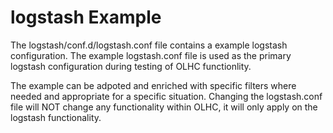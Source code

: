 # logstash Example
The logstash/conf.d/logstash.conf file contains a example logstash configuration. The example logstash.conf file is used as the primary logstash configuration during testing of OLHC functionlity. 

The example can be adpoted and enriched with specific filters where needed and appropriate for a specific situation. Changing the logstash.conf file will NOT change any functionality within OLHC, it will only apply on the logstash functionality. 
